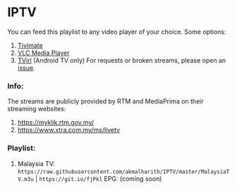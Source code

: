# IPTV
You can feed this playlist to any video player of your choice. Some options:
1. [Tivimate](https://play.google.com/store/apps/details?id=ar.tvplayer.tv&hl=en)
2. [VLC Media Player](https://www.videolan.org/vlc/index.html)
3. [TVirl](https://play.google.com/store/apps/details?id=by.stari4ek.tvirl&hl=en) (Android TV only)
For requests or broken streams, please open an [issue](https://github.com/akmalharith/IPTV/issues).

### Info:
The streams are publicly provided by RTM and MediaPrima on their streaming websites:
1. https://myklik.rtm.gov.my/
2. https://www.xtra.com.my/ms/livetv

### Playlist:
1. Malaysia TV: `https://raw.githubusercontent.com/akmalharith/IPTV/master/MalaysiaTV.m3u` | `https://git.io/fjPkl` 
EPG: (coming soon)
